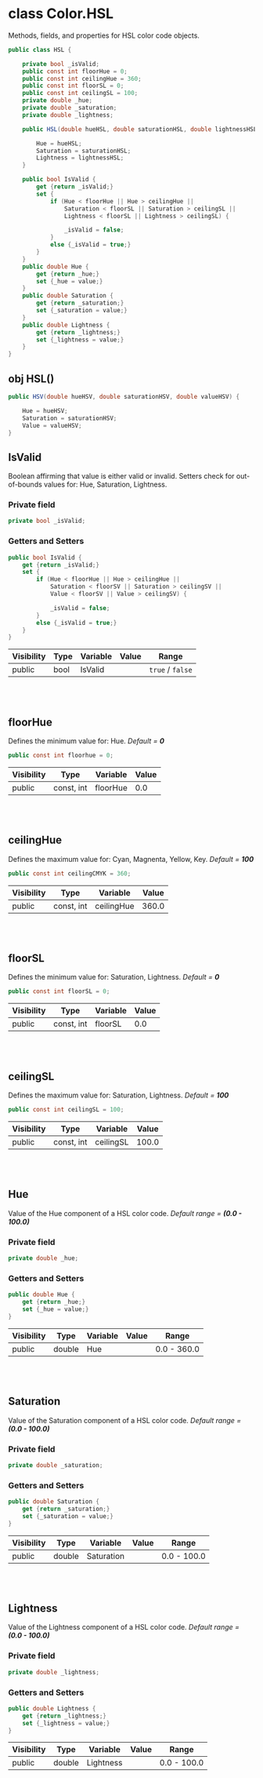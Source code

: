 # class Color.HSL
Methods, fields, and properties for HSL color code objects.
```csharp
public class HSL {

	private bool _isValid;
	public const int floorHue = 0;
	public const int ceilingHue = 360;
	public const int floorSL = 0;
	public const int ceilingSL = 100;
	private double _hue;
	private double _saturation;
	private double _lightness;

	public HSL(double hueHSL, double saturationHSL, double lightnessHSL) {

		Hue = hueHSL;
		Saturation = saturationHSL;
		Lightness = lightnessHSL;
	}

	public bool IsValid {
		get {return _isValid;}
		set {
			if (Hue < floorHue || Hue > ceilingHue ||
				Saturation < floorSL || Saturation > ceilingSL ||
				Lightness < floorSL || Lightness > ceilingSL) {

				_isValid = false;
			}
			else {_isValid = true;}
		}
	}
	public double Hue {
		get {return _hue;}
		set {_hue = value;}
	}
	public double Saturation {
		get {return _saturation;}
		set {_saturation = value;}
	}
	public double Lightness {
		get {return _lightness;}
		set {_lightness = value;}
	}
}
```
## obj HSL()
```csharp
public HSV(double hueHSV, double saturationHSV, double valueHSV) {

	Hue = hueHSV;
	Saturation = saturationHSV;
	Value = valueHSV;
}
```

## IsValid
Boolean affirming that value is either valid or invalid.
Setters check for out-of-bounds values for: Hue, Saturation, Lightness. 
### Private field
```csharp
private bool _isValid;
```
### Getters and Setters
```csharp
public bool IsValid {
	get {return _isValid;}
	set {
		if (Hue < floorHue || Hue > ceilingHue ||
			Saturation < floorSV || Saturation > ceilingSV ||
			Value < floorSV || Value > ceilingSV) {

			_isValid = false;
		}
		else {_isValid = true;}
	}
}
```
| Visibility | Type | Variable | Value | Range |
|------------|------|----------|-------|-------|
| public | bool | IsValid | | `true` / `false` |

<br></br>

## floorHue
Defines the minimum value for: Hue.
*Default = **0***
```csharp
public const int floorhue = 0;
```
| Visibility | Type | Variable | Value |
|------------|------|----------|-------|
| public | const, int | floorHue | 0.0 |

<br></br>

## ceilingHue
Defines the maximum value for: Cyan, Magnenta, Yellow, Key.
*Default = **100***
```csharp
public const int ceilingCMYK = 360;
```
| Visibility | Type | Variable | Value 
|------------|------|----------|-------
| public | const, int | ceilingHue | 360.0 |

<br></br>

## floorSL
Defines the minimum value for: Saturation, Lightness.
*Default = **0***
```csharp
public const int floorSL = 0;
```
| Visibility | Type | Variable | Value |
|------------|------|----------|-------|
| public | const, int | floorSL | 0.0 |

<br></br>

## ceilingSL
Defines the maximum value for: Saturation, Lightness.
*Default = **100***
```csharp
public const int ceilingSL = 100;
```
| Visibility | Type | Variable | Value 
|------------|------|----------|-------
| public | const, int | ceilingSL | 100.0 |

<br></br>

## Hue
Value of the Hue component of a HSL color code.
*Default range = **(0.0 - 100.0)***
### Private field
```csharp
private double _hue;
```
### Getters and Setters
```csharp
public double Hue {
	get {return _hue;}
	set {_hue = value;}
}
```
| Visibility | Type | Variable | Value | Range |
|------------|------|----------|-------|-------|
| public | double | Hue | | 0.0 - 360.0 |

<br></br>

## Saturation
Value of the Saturation component of a HSL color code.
*Default range = **(0.0 - 100.0)***
### Private field
```csharp
private double _saturation;
```
### Getters and Setters
```csharp
public double Saturation {
	get {return _saturation;}
	set {_saturation = value;}
}
```
| Visibility | Type | Variable | Value | Range |
|------------|------|----------|-------|-------|
| public | double | Saturation | | 0.0 - 100.0 |

<br></br>

## Lightness
Value of the Lightness component of a HSL color code.
*Default range = **(0.0 - 100.0)***
### Private field
```csharp
private double _lightness;
```
### Getters and Setters
```csharp
public double Lightness {
	get {return _lightness;}
	set {_lightness = value;}
}
```
| Visibility | Type | Variable | Value | Range |
|------------|------|----------|-------|-------|
| public | double | Lightness | | 0.0 - 100.0 |